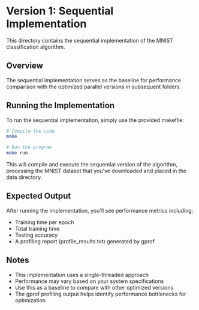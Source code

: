# Version 1: Sequential Implementation

This directory contains the sequential implementation of the MNIST classification algorithm.

## Overview

The sequential implementation serves as the baseline for performance comparison with the optimized parallel versions in subsequent folders.

## Running the Implementation

To run the sequential implementation, simply use the provided makefile:

```bash
# Compile the code
make

# Run the program
make run
```

This will compile and execute the sequential version of the algorithm, processing the MNIST dataset that you've downloaded and placed in the data directory.

## Expected Output

After running the implementation, you'll see performance metrics including:
- Training time per epoch
- Total training time
- Testing accuracy
- A profiling report (profile_results.txt) generated by gprof

## Notes

- This implementation uses a single-threaded approach
- Performance may vary based on your system specifications
- Use this as a baseline to compare with other optimized versions
- The gprof profiling output helps identify performance bottlenecks for optimization